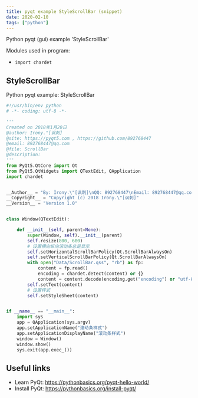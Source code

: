 ```yaml
---
title: pyqt example StyleScrollBar (snippet)
date: 2020-02-10
tags: ["python"]
---
```

Python pyqt (gui) example 'StyleScrollBar'


Modules used in program: 
* `import chardet`

## StyleScrollBar

Python pyqt example: StyleScrollBar

```python
#!/usr/bin/env python
# -*- coding: utf-8 -*-

'''
Created on 2018年1月20日
@author: Irony."[讽刺]
@site: https://pyqt5.com , https://github.com/892768447
@email: 892768447@qq.com
@file: ScrollBar
@description: 
'''
from PyQt5.QtCore import Qt
from PyQt5.QtWidgets import QTextEdit, QApplication
import chardet


__Author__ = "By: Irony.\"[讽刺]\nQQ: 892768447\nEmail: 892768447@qq.com"
__Copyright__ = "Copyright (c) 2018 Irony.\"[讽刺]"
__Version__ = "Version 1.0"


class Window(QTextEdit):

    def __init__(self, parent=None):
        super(Window, self).__init__(parent)
        self.resize(800, 600)
        # 设置横向纵向滚动条总是显示
        self.setHorizontalScrollBarPolicy(Qt.ScrollBarAlwaysOn)
        self.setVerticalScrollBarPolicy(Qt.ScrollBarAlwaysOn)
        with open("Data/ScrollBar.qss", "rb") as fp:
            content = fp.read()
            encoding = chardet.detect(content) or {}
            content = content.decode(encoding.get("encoding") or "utf-8")
        self.setText(content)
        # 设置样式
        self.setStyleSheet(content)


if __name__ == "__main__":
    import sys
    app = QApplication(sys.argv)
    app.setApplicationName("滚动条样式")
    app.setApplicationDisplayName("滚动条样式")
    window = Window()
    window.show()
    sys.exit(app.exec_())


```

## Useful links

- Learn PyQt: https://pythonbasics.org/pyqt-hello-world/
- Install PyQt: https://pythonbasics.org/install-pyqt/
